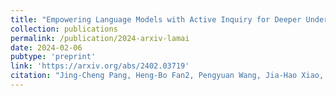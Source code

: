 ```yaml
---
title: "Empowering Language Models with Active Inquiry for Deeper Understanding"
collection: publications
permalink: /publication/2024-arxiv-lamai
date: 2024-02-06
pubtype: 'preprint'
link: 'https://arxiv.org/abs/2402.03719'
citation: "Jing-Cheng Pang, Heng-Bo Fan2, Pengyuan Wang, Jia-Hao Xiao, Nan Tang, Si-Hang Yang, Chengxing Jia, Sheng-Jun Huang and Yang Yu. <i> Empowering Language Models with Active Inquiry for Deeper Understanding. </i>CoRR abs/2402.03719, 2024."
---
```

